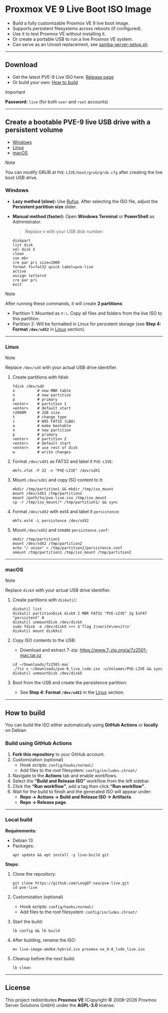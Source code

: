 # Proxmox VE 9 Live Boot ISO Image

* Build a fully customizable Proxmox VE 9 live boot image.
* Supports persistent filesystems across reboots (if configured).
* Use it to test Proxmox VE without installing it.
* Or create a portable USB to run a live Proxmox VE system.
* Can serve as an Unraid replacement, see [samba-server-setup.sh](./samba-server-setup.sh).

---

## Download
- Get the latest PVE-9 Live ISO here: [Release page](https://github.com/LongQT-sea/pve-live/releases)
- Or build your own: [How to build](#how-to-build)

> [!Important]
> **Password:** `live` (for both `user` and `root` accounts)

---

## Create a bootable PVE-9 live USB drive with a persistent volume
  - [Windows](#windows)
  - [Linux](#linux)
  - [macOS](#macos)
> [!Note]
> You can modify GRUB at `PVE-LIVE/boot/grub/grub.cfg` after creating the live boot USB drive.

### Windows

- **Lazy method (slow):** Use [Rufus](https://github.com/pbatard/rufus/releases). After selecting the ISO file, adjust the **Persistent partition size** slider.

- **Manual method (faster):** Open **Windows Terminal** or **PowerShell** as Administrator.
    > Replace `X` with your USB disk number:
    ```
    diskpart
    list disk
    sel disk X
    clean
    con mbr
    cre par pri size=2000
    format fs=fat32 quick label=pve-live
    active
    assign letter=V
    cre par pri
    exit
    ```
> [!Note]
> After running these commands, it will create **2 partitions**:
> - Partition 1: Mounted as `V:\`. Copy all files and folders from the live ISO to this partition.
> - Partition 2: Will be formatted in Linux for persistent storage (see **Step 4: Format `/dev/sdX2`** in [Linux](#linux) section).

---

### Linux

> [!Note]
> Replace `/dev/sdX` with your actual USB drive identifier.

1. Create partitions with fdisk:
   ```
   fdisk /dev/sdX
   o          # new MBR table
   n          # new partition
   p          # primary
   <enter>    # partition 1
   <enter>    # default start
   +2000M     # 2GB size
   t          # change type
   c          # W95 FAT32 (LBA)
   a          # make bootable
   n          # new partition
   p          # primary
   <enter>    # partition 2
   <enter>    # default start
   <enter>    # use rest of disk
   w          # write changes
   ```

2. Format `/dev/sdX1` as FAT32 and label it `PVE-LIVE`:
   ```
   mkfs.vfat -F 32 -n "PVE-LIVE" /dev/sdX1
   ```

3. Mount `/dev/sdX1` and copy ISO content to it:
   ```
   mkdir /tmp/partition1 && mkdir /tmp/iso_mount
   mount /dev/sdX1 /tmp/partition1
   mount /path/to/pve-live-iso /tmp/iso_mount
   cp -r /tmp/iso_mount/* /tmp/partition1/ && sync
   ```

4. Format `/dev/sdX2` with ext4 and label it `persistence`:
   ```
   mkfs.ext4 -L persistence /dev/sdX2
   ```

5. Mount `/dev/sdX2` and create `persistence.conf`:
   ```
   mkdir /tmp/partition2
   mount /dev/sdX2 /tmp/partition2
   echo "/ union" > /tmp/partition2/persistence.conf
   umount /tmp/partition1 /tmp/iso_mount /tmp/partition2
   ```

---

### macOS

> [!Note]
> Replace `diskX` with your actual USB drive identifier.

1. Create partitions with `diskutil`:
   ```
   diskutil list
   diskutil partitionDisk diskX 2 MBR FAT32 "PVE-LIVE" 2g ExFAT "persistent" 0
   diskutil unmountDisk /dev/diskX
   sudo fdisk -e /dev/diskX <<< $'flag 1\nwrite\nexit\n'
   diskutil mount diskXs1
   ```

2. Copy ISO contents to the USB:
   - Download and extract 7-zip: https://www.7-zip.org/a/7z2501-mac.tar.xz
   ```
   cd ~/Downloads/7z2501-mac
   ./7zz x ~/Downloads/pve-9_live_lxde.iso -o/Volumes/PVE-LIVE && sync
   diskutil unmountDisk /dev/diskX
   ```

4. Boot from the USB and create the persistence partition:
   - See **Step 4: Format `/dev/sdX2`** in the [Linux](#linux) section.

---

## How to build

You can build the ISO either automatically using **GitHub Actions** or **locally** on Debian

### Build using GitHub Actions

1. **Fork this repository** to your GitHub account.  
2. Customization (optional)
   - Hook scripts: `config/hooks/normal/`
   - Add files to the root filesystem: `config/includes.chroot/`
3. Navigate to the **Actions** tab and enable workflows.
4. Select the **“Build and Release ISO”** workflow from the left sidebar.  
5. Click the **“Run workflow”**, add a tag then click **“Run workflow”**.  
6. Wait for the build to finish and the generated ISO will appear under:
   - **Repo -> Actions -> Build and Release ISO -> Artifacts**.
   - **Repo -> Release page**.

---

### Local build

**Requirements:**
- Debian 13
- Packages:
   ```
   apt update && apt install -y live-build git
   ```
**Steps:**
1. Clone the repository:
   ```
   git clone https://github.com/LongQT-sea/pve-live.git
   cd pve-live
   ```
2. Customization (optional)
   - Hook scripts: `config/hooks/normal/`
   - Add files to the root filesystem: `config/includes.chroot/`

3. Start the build:
   ```
   lb config && lb build
   ```
4. After building, rename the ISO:
   ```
   mv live-image-amd64.hybrid.iso proxmox-ve_9.0_lxde_live.iso
   ```
5. Cleanup before the next build:
   ```
   lb clean
   ```

---

## License

This project redistributes **Proxmox VE** (Copyright © 2008–2026 Proxmox Server Solutions GmbH) under the **AGPL-3.0** license.